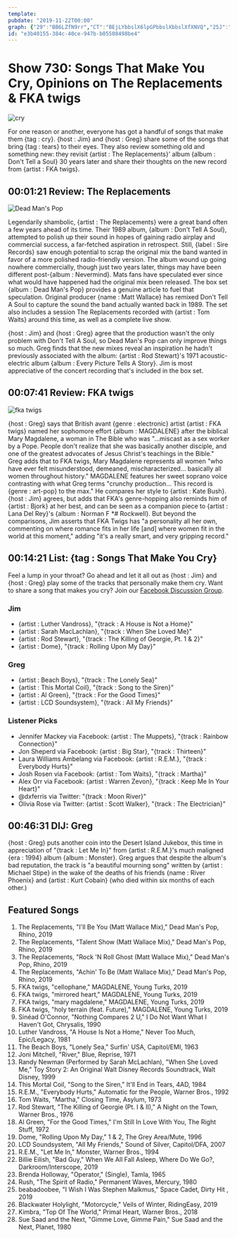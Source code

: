 ```yaml
---
template: 
pubdate: "2019-11-22T00:00"
graph: {"29":"BB6LZfN9rr","CT":"BEjLYbbslX6lpGPbbslXbbslXfXNVQ","25J":"4srM4GpggZ"}
id: "e3b40155-384c-40ce-947b-b05508498be4"
---
```






# Show 730: Songs That Make You Cry, Opinions on The Replacements & FKA twigs

![cry](https://static.soundopinions.org/images/2019/cry.png)

For one reason or another, everyone has got a handful of songs that make them {tag : cry}. {host : Jim} and {host : Greg} share some of the songs that bring {tag : tears} to their eyes. They also review something old and something new: they revisit {artist : The Replacements}' album {album : Don't Tell a Soul} 30 years later and share their thoughts on the new record from {artist : FKA twigs}.



## 00:01:21 Review: The Replacements

![Dead Man's Pop](https://static.soundopinions.org/assets/730/290.jpg)

Legendarily shambolic, {artist : The Replacements} were a great band often a few years ahead of its time. Their 1989 album, {album : Don't Tell A Soul}, attempted to polish up their sound in hopes of gaining radio airplay and commercial success, a far-fetched aspiration in retrospect. Still, {label : Sire Records} saw enough potential to scrap the original mix the band wanted in favor of a more polished radio-friendly version. The album wound up going nowhere commercially, though just two years later, things may have been different post-{album : Nevermind}. Mats fans have speculated ever since what would have happened had the original mix been released. The box set {album : Dead Man's Pop} provides a genuine article to fuel that speculation. Original producer {name : Matt Wallace} has remixed Don't Tell A Soul to capture the sound the band actually wanted back in 1989. The set also includes a session The Replacements recorded with {artist : Tom Waits} around this time, as well as a complete live show.

{host : Jim} and {host : Greg} agree that the production wasn't the only problem with Don't Tell A Soul, so Dead Man's Pop can only improve things so much. Greg finds that the new mixes reveal an inspiration he hadn't previously associated with the album: {artist : Rod Stewart}'s 1971 acoustic-electric album {album : Every Picture Tells A Story}. Jim is most appreciative of the concert recording that's included in the box set.



## 00:07:41 Review: FKA twigs

![fka twigs](https://static.soundopinions.org/assets/730/CT0.jpg)

{host : Greg} says that British avant {genre : electronic} artist {artist : FKA twigs} named her sophomore effort {album : MAGDALENE} after the biblical Mary Magdalene, a woman in The Bible who was "…miscast as a sex worker by a Pope. People don't realize that she was basically another disciple, and one of the greatest advocates of Jesus Christ's teachings in the Bible." Greg adds that to FKA twigs, Mary Magdalene represents all women "who have ever felt misunderstood, demeaned, mischaracterized… basically all women throughout history." MAGDALENE features her sweet soprano voice contrasting with what Greg terms "crunchy production... This record is {genre : art-pop} to the max." He compares her style to {artist : Kate Bush}. {host : Jim} agrees, but adds that FKA's genre-hopping also reminds him of {artist : Bjork} at her best, and can be seen as a companion piece to {artist : Lana Del Rey}'s {album : Norman F *#$%&$ Rockwell}. But beyond the comparisons, Jim asserts that FKA Twigs has "a personality all her own, commenting on where romance fits in her life [and] where women fit in the world at this moment," adding "it's a really smart, and very gripping record."



## 00:14:21 List: {tag : Songs That Make You Cry}

Feel a lump in your throat? Go ahead and let it all out as {host : Jim} and {host : Greg} play some of the tracks that personally make them cry. Want to share a song that makes you cry? Join our [Facebook Discussion Group](https://www.facebook.com/groups/370085227250935/?ref=pages_profile_groups_tab&source_id=7821606430).


### Jim

- {artist : Luther Vandross}, "{track : A House is Not a Home}"
- {artist : Sarah MacLachlan}, "{track : When She Loved Me}"
- {artist : Rod Stewart}, "{track : The Killing of Georgie, Pt. 1 & 2}"
- {artist : Dome}, "{track : Rolling Upon My Day}"


### Greg

- {artist : Beach Boys}, "{track : The Lonely Sea}"
- {artist : This Mortal Coil}, "{track : Song to the Siren}"
- {artist : Al Green}, "{track : For the Good Times}"
- {artist : LCD Soundsystem}, "{track : All My Friends}"


### Listener Picks

- Jennifer Mackey via Facebook: {artist : The Muppets}, "{track : Rainbow Connection}"
- Jon Sheperd via Facebook: {artist : Big Star}, "{track : Thirteen}"
- Laura Williams Ambelang via Facebook: {artist : R.E.M.}, "{track : Everybody Hurts}"
- Josh Rosen via Facebook: {artist : Tom Waits}, "{track : Martha}"
- Alex Orr via Facebook: {artist : Warren Zevon}, "{track : Keep Me In Your Heart}"
- @dxferris via Twitter: "{track : Moon River}"
- Olivia Rose via Twitter: {artist : Scott Walker}, "{track : The Electrician}"



## 00:46:31 DIJ: Greg

{host : Greg} puts another coin into the Desert Island Jukebox, this time in appreciation of "{track : Let Me In}" from {artist : R.E.M.}'s much maligned {era : 1994} album {album : Monster}. Greg argues that despite the album's bad reputation, the track is "a beautiful mourning song" written by {artist : Michael Stipe} in the wake of the deaths of his friends {name : River Phoenix} and {artist : Kurt Cobain} (who died within six months of each other.)



## Featured Songs

1. The Replacements, "I'll Be You (Matt Wallace Mix)," Dead Man's Pop, Rhino, 2019
2. The Replacements, "Talent Show (Matt Wallace Mix)," Dead Man's Pop, Rhino, 2019
3. The Replacements, "Rock 'N Roll Ghost (Matt Wallace Mix)," Dead Man's Pop, Rhino, 2019
4. The Replacements, "Achin' To Be (Matt Wallace Mix)," Dead Man's Pop, Rhino, 2019
5. FKA twigs, "cellophane," MAGDALENE, Young Turks, 2019
6. FKA twigs, "mirrored heart," MAGDALENE, Young Turks, 2019
7. FKA twigs, "mary magdalene," MAGDALENE, Young Turks, 2019
8. FKA twigs, "holy terrain (feat. Future)," MAGDALENE, Young Turks, 2019
9. Sinéad O'Connor, "Nothing Compares 2 U," I Do Not Want What I Haven't Got, Chrysalis, 1990
10. Luther Vandross, "A House Is Not a Home," Never Too Much, Epic/Legacy, 1981
11. The Beach Boys, "Lonely Sea," Surfin' USA, Capitol/EMI, 1963
12. Joni Mitchell, "River," Blue, Reprise, 1971
13. Randy Newman (Performed by Sarah McLachlan), "When She Loved Me," Toy Story 2: An Original Walt Disney Records Soundtrack, Walt Disney, 1999
14. This Mortal Coil, "Song to the Siren," It'll End in Tears, 4AD, 1984
15. R.E.M., "Everybody Hurts," Automatic for the People, Warner Bros., 1992
16. Tom Waits, "Martha," Closing Time, Asylum, 1973
17. Rod Stewart, "The Killing of Georgie (Pt. I & II)," A Night on the Town, Warner Bros., 1976
18. Al Green, "For the Good Times," I'm Still In Love With You, The Right Stuff, 1972
19. Dome, "Rolling Upon My Day," 1 & 2, The Grey Area/Mute, 1996
20. LCD Soundsystem, "All My Friends," Sound of Silver, Capitol/DFA, 2007
21. R.E.M., "Let Me In," Monster, Warner Bros., 1994
22. Billie Eilish, "Bad Guy," When We All Fall Asleep, Where Do We Go?, Darkroom/Interscope, 2019
23. Brenda Holloway, "Operator," (Single), Tamla, 1965
24. Rush, "The Spirit of Radio," Permanent Waves, Mercury, 1980
25. beabadoobee, "I Wish I Was Stephen Malkmus," Space Cadet, Dirty Hit , 2019
26. Blackwater Holylight, "Motorcycle," Veils of Winter, RidingEasy, 2019
27. Kimbra, "Top Of The World," Primal Heart, Warner Bros., 2018
28. Sue Saad and the Next, "Gimme Love, Gimme Pain," Sue Saad and the Next, Planet, 1980